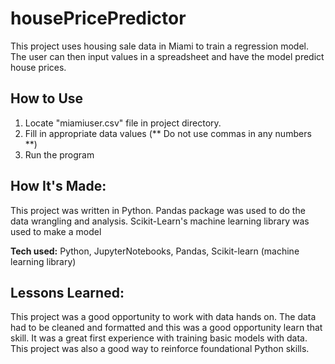 # housePricePredictor

This project uses housing sale data in Miami to train a regression model. The user can then input values in a spreadsheet and have the model predict house prices.


## How to Use
1. Locate "miamiuser.csv" file in project directory.
2. Fill in appropriate data values (** Do not use commas in any numbers **)
3. Run the program


## How It's Made:

This project was written in Python. Pandas package was used to do the data wrangling and analysis. Scikit-Learn's machine learning library was used to make a model

**Tech used:** Python, JupyterNotebooks, Pandas, Scikit-learn (machine learning library)

## Lessons Learned:

This project was a good opportunity to work with data hands on. The data had to be cleaned and formatted and this was a good opportunity learn that skill. It was a great first experience with training basic models with data. This project was also a good way to reinforce foundational Python skills.






